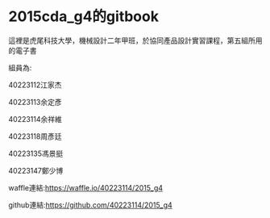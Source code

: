 2015cda_g4的gitbook
=======

這裡是虎尾科技大學，機械設計二年甲班，於協同產品設計實習課程，第五組所用的電子書

組員為:

40223112江家杰

40223113余定彥

40223114余祥維

40223118周彥廷

40223135馮景挺

40223147鄭少博


waffle連結:https://waffle.io/40223114/2015_g4

github連結:https://github.com/40223114/2015_g4
